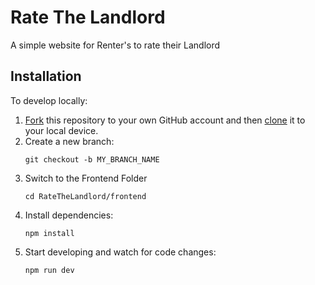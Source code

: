 # Rate The Landlord

A simple website for Renter's to rate their Landlord

## Installation

To develop locally:

1. [Fork](https://help.github.com/articles/fork-a-repo/) this repository to your
   own GitHub account and then
   [clone](https://help.github.com/articles/cloning-a-repository/) it to your
   local device.
2. Create a new branch:
   ```
   git checkout -b MY_BRANCH_NAME
   ```
3. Switch to the Frontend Folder
   ```
   cd RateTheLandlord/frontend
   ```
4. Install dependencies:
   ```
   npm install
   ```
5. Start developing and watch for code changes:
   ```
   npm run dev
   ```
